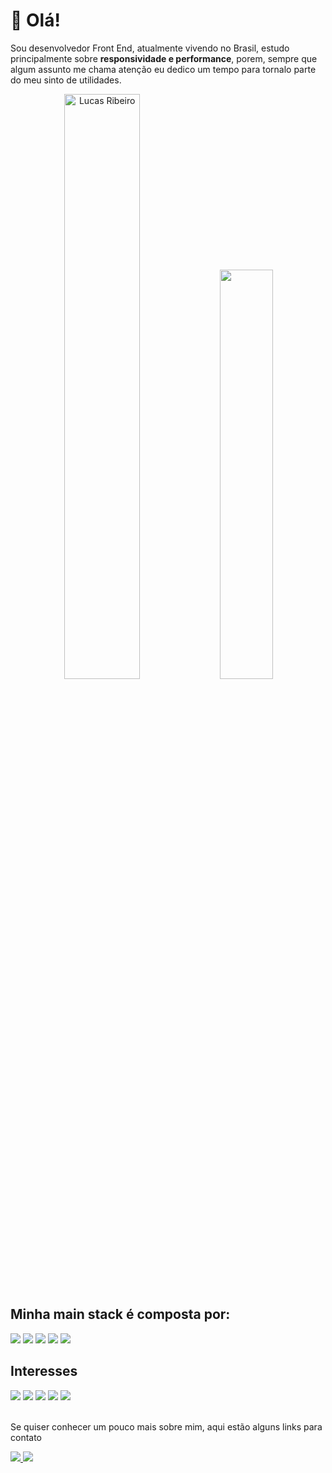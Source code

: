 # 👋 Olá!

Sou desenvolvedor Front End, atualmente vivendo no Brasil, estudo principalmente sobre **responsividade e performance**, porem, sempre que algum assunto me chama atenção eu dedico um tempo para tornalo parte do meu sinto de utilidades.


<div align="center">
  <img width="49%" height="auto" src="https://github-readme-streak-stats.herokuapp.com/?user=lukinhas711&theme=vue-dark&hide_border=true&stroke=0000&background=0D1117&ring=00bfbf&fire=00bfbf&currStreakLabel=00bfbf" alt="Lucas Ribeiro" />
  <img width="41%" height="auto" src="https://github-readme-stats.vercel.app/api/top-langs/?username=lukinhas711&layout=compact&hide_border=true&title_color=00bfbf&text_color=00bfbf&bg_color=0d1117" />
</div>

## Minha **main stack** é composta por:

<div>
  <img src=https://img.shields.io/badge/HTML5-E34F26?style=for-the-badge&logo=html5&logoColor=white />
  <img src=https://img.shields.io/badge/CSS3-1572B6?style=for-the-badge&logo=css3&logoColor=white />
  <img src=https://img.shields.io/badge/JavaScript-F7DF1E?style=for-the-badge&logo=javascript&logoColor=black />
  <img src=https://img.shields.io/badge/Tailwind_CSS-38B2AC?style=for-the-badge&logo=tailwind-css&logoColor=white />
  <img src=https://img.shields.io/badge/Vue.js-35495E?style=for-the-badge&logo=vue.js&logoColor=4FC08D />
</div>

## Interesses 

<div>
  <img src=https://img.shields.io/badge/TypeScript-007ACC?style=for-the-badge&logo=typescript&logoColor=white />
  <img src=https://img.shields.io/badge/React-61dafb?style=for-the-badge&logo=react&logoColor=333333 />
  <img src=https://img.shields.io/badge/Node.js-43853D?style=for-the-badge&logo=node.js&logoColor=white />
  <img src=https://img.shields.io/badge/MySQL-00000F?style=for-the-badge&logo=mysql&logoColor=white />
  <img src=https://img.shields.io/badge/MongoDB-4EA94B?style=for-the-badge&logo=mongodb&logoColor=white />
</div>
<br/>

Se quiser conhecer um pouco mais sobre mim, aqui estão alguns links para contato

<div>
  <a href="mailto:lucas.ribeiro711@gmail.com" target="_blank">
    <img src="https://img.shields.io/badge/Gmail-D14836?style=for-the-badge&logo=gmail&logoColor=white">
  </a>
  <a href="https:/https://www.linkedin.com/in/lucasribeirolr/" target="_blank">
    <img src="https://img.shields.io/badge/LinkedIn-0077B5?style=for-the-badge&logo=linkedin&logoColor=white">
  </a>                                                                                                         
</div>
